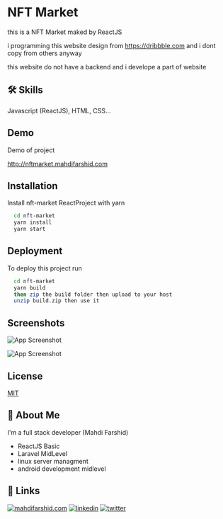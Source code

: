 
# NFT Market

this is a NFT Market maked by ReactJS

i programming this website design from https://dribbble.com and i dont copy from others anyway

this website do not have a backend and i develope a part of website



## 🛠 Skills
Javascript (ReactJS), HTML, CSS...


## Demo

Demo of project

http://nftmarket.mahdifarshid.com
## Installation

Install nft-market ReactProject with yarn

```bash
  cd nft-market
  yarn install
  yarn start
```
    

## Deployment

To deploy this project run

```bash
  cd nft-market
  yarn build
  then zip the build folder then upload to your host
  unzip build.zip then use it
```


## Screenshots

![App Screenshot](https://github.com/mahdifarshid/NFTMarketReactJS/raw/develop/FireShot%20Capture%20001%20-%20NFT%20MarketPlace%20-%20localhost-min.png)

![App Screenshot](https://github.com/mahdifarshid/NFTMarketReactJS/raw/develop/gtmetrix_nftmarket-min.png)


## License

[MIT](https://choosealicense.com/licenses/mit/)


## 🚀 About Me
I'm a full stack developer (Mahdi Farshid)

- ReactJS Basic
- Laravel MidLevel
- linux server managment
- android development midlevel
## 🔗 Links
[![mahdifarshid.com]()](https://mahdifarshid.com/)
[![linkedin](https://img.shields.io/badge/linkedin-0A66C2?style=for-the-badge&logo=linkedin&logoColor=white)](https://www.linkedin.com/in/mahdifarshid)
[![twitter](https://img.shields.io/badge/twitter-1DA1F2?style=for-the-badge&logo=twitter&logoColor=white)](https://twitter.com/farshid7720)